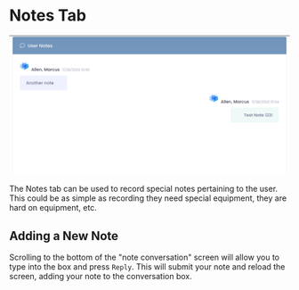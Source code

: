# Notes Tab

![User Notes](../_media/screenshots/user-notes.png ':size=50%')

The Notes tab can be used to record special notes pertaining to the user. This could be as simple as recording they need special equipment, they are hard on equipment, etc.

## Adding a New Note

Scrolling to the bottom of the "note conversation" screen will allow you to type into the box and press `Reply`. This will submit your note and reload the screen, adding your note to the conversation box.
 